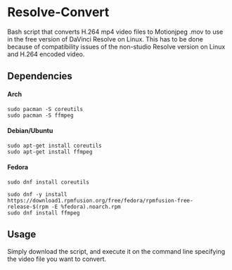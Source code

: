 # Resolve-Convert
Bash script that converts H.264 mp4 video files to Motionjpeg .mov to use in the free version of DaVinci Resolve on Linux. This has to be done because of compatibility issues of the non-studio Resolve version on Linux and H.264 encoded video.

## Dependencies
#### Arch
`sudo pacman -S coreutils`  
`sudo pacman -S ffmpeg`

#### Debian/Ubuntu
`sudo apt-get install coreutils`  
`sudo apt-get install ffmpeg`

#### Fedora
`sudo dnf install coreutils`  
```
sudo dnf -y install https://download1.rpmfusion.org/free/fedora/rpmfusion-free-release-$(rpm -E %fedora).noarch.rpm
sudo dnf install ffmpeg
```

## Usage
Simply download the script, and execute it on the command line specifying the video file you want to convert.
